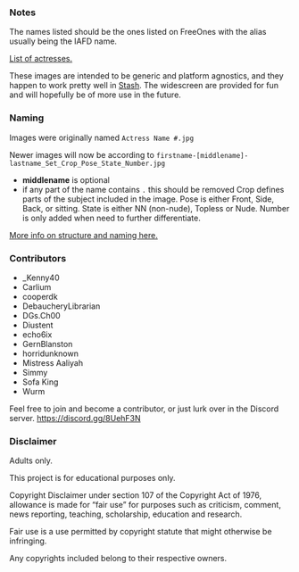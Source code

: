### Notes

The names listed should be the ones listed on FreeOnes with the alias usually being the IAFD name.

[List of actresses.](./LIST.md)

These images are intended to be generic and platform agnostics, and they happen to work pretty well in [Stash](https://github.com/stashapp/stash/).
The widescreen are provided for fun and will hopefully be of more use in the future.

### Naming
Images were originally named `Actress Name #.jpg`

Newer images will now be according to `firstname-[middlename]-lastname_Set_Crop_Pose_State_Number.jpg`
  * **middlename** is optional
  * if any part of the name contains `.` this should be removed
Crop defines parts of the subject included in the image. 
Pose is either Front, Side, Back, or sitting.
State is either NN (non-nude), Topless or Nude.
Number is only added when need to further differentiate.

[More info on structure and naming here.](https://github.com/trizkat/actress-pics/SCHEMA.md)

### Contributors
* _Kenny40
* Carlium
* cooperdk
* DebaucheryLibrarian
* DGs.Ch00
* Diustent
* echo6ix
* GernBlanston
* horridunknown
* Mistress Aaliyah
* Simmy
* Sofa King
* Wurm

Feel free to join and become a contributor, or just lurk over in the Discord server.
https://discord.gg/8UehF3N


### Disclaimer

Adults only.

This project is for educational purposes only.

Copyright Disclaimer under section 107 of the Copyright Act of 1976, allowance is made for “fair use” for purposes such as criticism, comment, news reporting, teaching, scholarship, education and research.

Fair use is a use permitted by copyright statute that might otherwise be infringing.

Any copyrights included belong to their respective owners.
